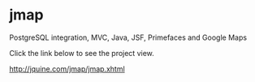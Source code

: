 # jmap
PostgreSQL integration, MVC, Java, JSF, Primefaces and Google Maps


Click the link below to see the project view.

http://jquine.com/jmap/jmap.xhtml
